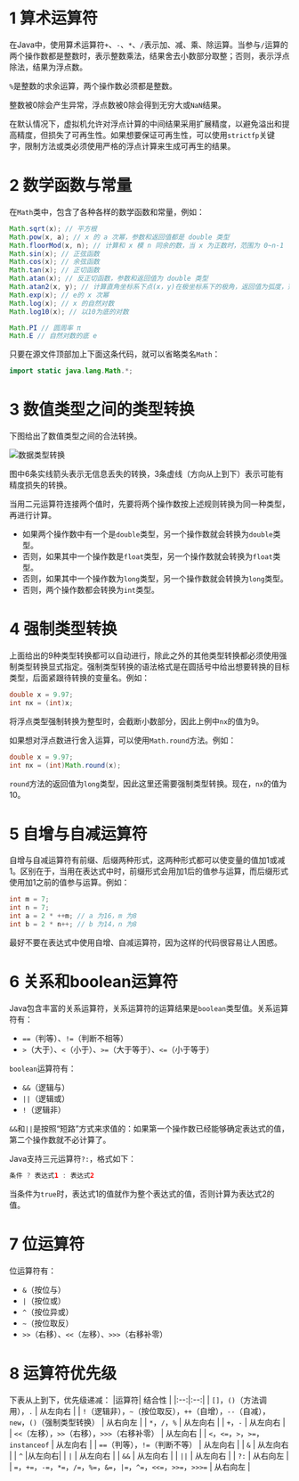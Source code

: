 # 1 算术运算符
在Java中，使用算术运算符`+`、`-`、`*`、`/`表示加、减、乘、除运算。当参与`/`运算的两个操作数都是整数时，表示整数乘法，结果舍去小数部分取整；否则，表示浮点除法，结果为浮点数。

`%`是整数的求余运算，两个操作数必须都是整数。

整数被0除会产生异常，浮点数被0除会得到无穷大或`NaN`结果。

在默认情况下，虚拟机允许对浮点计算的中间结果采用扩展精度，以避免溢出和提高精度，但损失了可再生性。如果想要保证可再生性，可以使用`strictfp`关键字，限制方法或类必须使用严格的浮点计算来生成可再生的结果。
# 2 数学函数与常量
在`Math`类中，包含了各种各样的数学函数和常量，例如：

```java
Math.sqrt(x); // 平方根
Math.pow(x, a); // x 的 a 次幂，参数和返回值都是 double 类型
Math.floorMod(x, n); // 计算和 x 模 n 同余的数，当 x 为正数时，范围为 0~n-1
Math.sin(x); // 正弦函数
Math.cos(x); // 余弦函数
Math.tan(x); // 正切函数
Math.atan(x); // 反正切函数，参数和返回值为 double 类型
Math.atan2(x, y); // 计算直角坐标系下点(x，y)在极坐标系下的极角，返回值为弧度，范围从 -π~π
Math.exp(x); // e的 x 次幂
Math.log(x); // x 的自然对数
Math.log10(x); // 以10为底的对数

Math.PI // 圆周率 π
Math.E // 自然对数的底 e
```
只要在源文件顶部加上下面这条代码，就可以省略类名`Math`：

```java
import static java.lang.Math.*;
```
# 3 数值类型之间的类型转换
下图给出了数值类型之间的合法转换。

![数据类型转换](https://img-blog.csdnimg.cn/20210430201232715.png?x-oss-process=image/watermark,type_ZmFuZ3poZW5naGVpdGk,shadow_10,text_aHR0cHM6Ly9ibG9nLmNzZG4ubmV0L3FxXzQ4ODE0MjA1,size_16,color_FFFFFF,t_70#pic_center)

图中6条实线箭头表示无信息丢失的转换，3条虚线（方向从上到下）表示可能有精度损失的转换。

当用二元运算符连接两个值时，先要将两个操作数按上述规则转换为同一种类型，再进行计算。

 - 如果两个操作数中有一个是`double`类型，另一个操作数就会转换为`double`类型。
 - 否则，如果其中一个操作数是`float`类型，另一个操作数就会转换为`float`类型。
 - 否则，如果其中一个操作数为`long`类型，另一个操作数就会转换为`long`类型。
 - 否则，两个操作数都会转换为`int`类型。
# 4 强制类型转换
上面给出的9种类型转换都可以自动进行，除此之外的其他类型转换都必须使用强制类型转换显式指定。强制类型转换的语法格式是在圆括号中给出想要转换的目标类型，后面紧跟待转换的变量名。例如：

```java
double x = 9.97;
int nx = (int)x;
```
将浮点类型强制转换为整型时，会截断小数部分，因此上例中`nx`的值为9。

如果想对浮点数进行舍入运算，可以使用`Math.round`方法。例如：

```java
double x = 9.97;
int nx = (int)Math.round(x);
```
`round`方法的返回值为`long`类型，因此这里还需要强制类型转换。现在，`nx`的值为10。
# 5 自增与自减运算符
自增与自减运算符有前缀、后缀两种形式，这两种形式都可以使变量的值加1或减1。区别在于，当用在表达式中时，前缀形式会用加1后的值参与运算，而后缀形式使用加1之前的值参与运算。例如：

```java
int m = 7;
int n = 7;
int a = 2 * ++m; // a 为16，m 为8
int b = 2 * n++; // b 为14，n 为8
```
最好不要在表达式中使用自增、自减运算符，因为这样的代码很容易让人困惑。
# 6 关系和boolean运算符
Java包含丰富的关系运算符，关系运算符的运算结果是`boolean`类型值。关系运算符有：

 - `==`（判等）、`!=`（判断不相等）
 - `>`（大于）、`<`（小于）、`>=`（大于等于）、`<=`（小于等于）

`boolean`运算符有：

 - `&&`（逻辑与）
 - `||`（逻辑或）
 - `!`（逻辑非）

`&&`和`||`是按照“短路”方式来求值的：如果第一个操作数已经能够确定表达式的值，第二个操作数就不必计算了。

Java支持三元运算符`?:`，格式如下：

```java
条件 ? 表达式1 : 表达式2
```
当条件为`true`时，表达式1的值就作为整个表达式的值，否则计算为表达式2的值。
# 7 位运算符
位运算符有：

 - `&`（按位与）
 - `|`（按位或）
 - `^`（按位异或）
 - `~`（按位取反）
 - `>>`（右移）、`<<`（左移）、`>>>`（右移补零）

# 8 运算符优先级
下表从上到下，优先级递减：
|运算符| 结合性 |
|:--:|:--:|
| `[]`，`()`（方法调用），`.` | 从左向右 |
| `!`（逻辑非），`~`（按位取反），`++`（自增），`--`（自减），`new`，`()`（强制类型转换） | 从右向左 |
| `*`，`/`，`%` | 从左向右 |
| `+`，`-` | 从左向右 |
| `<<`（左移），`>>`（右移），`>>>`（右移补零） | 从左向右 |
| `<`，`<=`，`>`，`>=`，`instanceof` | 从左向右 |
| `==`（判等），`!=`（判断不等） | 从左向右 |
| `&` | 从左向右 |
| `^` |从左向右|
| `|` | 从左向右 |
| `&&` | 从左向右 |
| `||` | 从左向右 |
| `?:` | 从右向左 |
| `=`，`+=`，`-=`，`*=`，`/=`，`%=`，`&=`，`|=`，`^=`，`<<=`，`>>=`，`>>>=` | 从右向左 |
